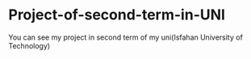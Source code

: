 # Project-of-second-term-in-UNI
You can see my project in second term of my uni(Isfahan University of Technology)
